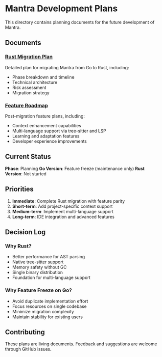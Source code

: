 # Mantra Development Plans

This directory contains planning documents for the future development of Mantra.

## Documents

### [Rust Migration Plan](./rust-migration.md)
Detailed plan for migrating Mantra from Go to Rust, including:
- Phase breakdown and timeline
- Technical architecture
- Risk assessment
- Migration strategy

### [Feature Roadmap](./feature-roadmap.md)
Post-migration feature plans, including:
- Context enhancement capabilities
- Multi-language support via tree-sitter and LSP
- Learning and adaptation features
- Developer experience improvements

## Current Status

**Phase**: Planning
**Go Version**: Feature freeze (maintenance only)
**Rust Version**: Not started

## Priorities

1. **Immediate**: Complete Rust migration with feature parity
2. **Short-term**: Add project-specific context support
3. **Medium-term**: Implement multi-language support
4. **Long-term**: IDE integration and advanced features

## Decision Log

### Why Rust?
- Better performance for AST parsing
- Native tree-sitter support
- Memory safety without GC
- Single binary distribution
- Foundation for multi-language support

### Why Feature Freeze on Go?
- Avoid duplicate implementation effort
- Focus resources on single codebase
- Minimize migration complexity
- Maintain stability for existing users

## Contributing

These plans are living documents. Feedback and suggestions are welcome through GitHub issues.